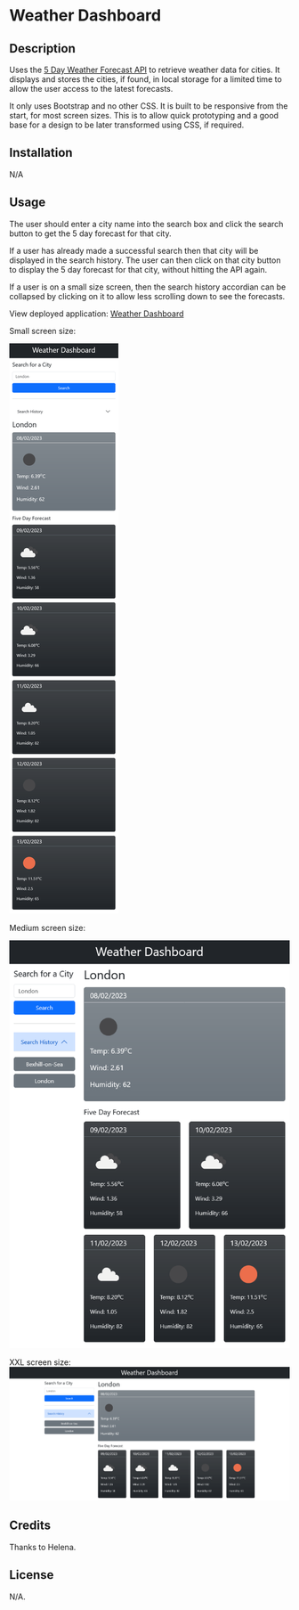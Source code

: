 # Weather Dashboard

## Description

Uses the [5 Day Weather Forecast API](https://openweathermap.org/forecast5) to retrieve weather data for cities. It displays and stores the cities, if found, in local storage for a limited time to allow the user access to the latest forecasts.

It only uses Bootstrap and no other CSS. It is built to be responsive from the start, for most screen sizes.
This is to allow quick prototyping and a good base for a design to be later transformed using CSS, if required.

## Installation

N/A

## Usage

The user should enter a city name into the search box and click the search button to get the 5 day forecast for that city.

If a user has already made a successful search then that city will be displayed in the search history. The user can then click on that city button to display the 5 day forecast for that city, without hitting the API again.

If a user is on a small size screen, then the search history accordian can be collapsed by clicking on it to allow less scrolling down to see the forecasts.



View deployed application: [Weather Dashboard](https://warrentyler.github.io/weather-dashboard/)



Small screen size:

![Small Screen](./assets/img/small-screen.png)

Medium screen size:

![Medium Screen](./assets/img/medium-screen.png)

XXL screen size:
![XXL Screen](./assets/img/xxl-screen.png)

## Credits

Thanks to Helena.

## License

N/A.
